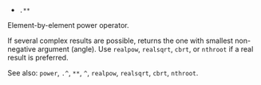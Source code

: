 * `.**`

Element-by-element power operator.

If several complex results are possible, returns the one with
smallest non-negative argument (angle).  Use `realpow`, `realsqrt`,
`cbrt`, or `nthroot` if a real result is preferred.

See also: `power`, `.^`, `**`, `^`, `realpow`, `realsqrt`, `cbrt`, `nthroot`.
